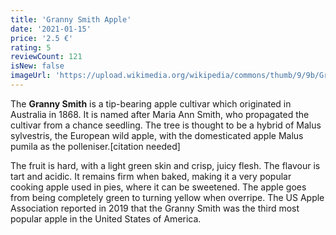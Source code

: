 ```yaml
---
title: 'Granny Smith Apple'
date: '2021-01-15'
price: '2.5 €'
rating: 5
reviewCount: 121
isNew: false
imageUrl: 'https://upload.wikimedia.org/wikipedia/commons/thumb/9/9b/Granny_smith.jpg/576px-Granny_smith.jpg'
---
```


The **Granny Smith** is a tip-bearing apple cultivar which originated in Australia in 1868. It is named after Maria Ann Smith, who propagated the cultivar from a chance seedling. The tree is thought to be a hybrid of Malus sylvestris, the European wild apple, with the domesticated apple Malus pumila as the polleniser.[citation needed]

The fruit is hard, with a light green skin and crisp, juicy flesh. The flavour is tart and acidic. It remains firm when baked, making it a very popular cooking apple used in pies, where it can be sweetened. The apple goes from being completely green to turning yellow when overripe. The US Apple Association reported in 2019 that the Granny Smith was the third most popular apple in the United States of America.

